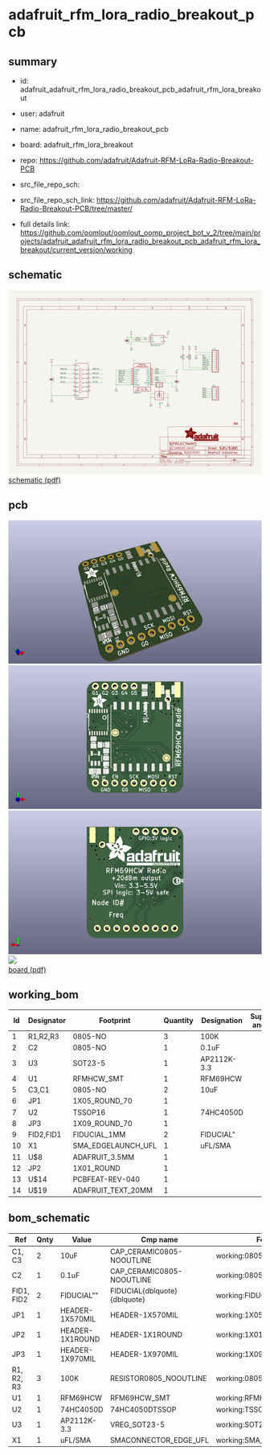 # adafruit_rfm_lora_radio_breakout_pcb
 
## summary 
* id: adafruit_adafruit_rfm_lora_radio_breakout_pcb_adafruit_rfm_lora_breakout
* user: adafruit
* name: adafruit_rfm_lora_radio_breakout_pcb
* board: adafruit_rfm_lora_breakout
* repo: https://github.com/adafruit/Adafruit-RFM-LoRa-Radio-Breakout-PCB



* src_file_repo_sch: 
* src_file_repo_sch_link: https://github.com/adafruit/Adafruit-RFM-LoRa-Radio-Breakout-PCB/tree/master/
* full details link: https://github.com/oomlout/oomlout_oomp_project_bot_v_2/tree/main/projects/adafruit_adafruit_rfm_lora_radio_breakout_pcb_adafruit_rfm_lora_breakout/current_version/working  

## schematic  
![](working_schematic_600.png)  
[schematic (pdf)](working_schematic.pdf)  

## pcb  
![](working_3d_600.png) 
![](working_3d_front_600.png)  
![](working_3d_back_600.png)  
![](working_600.png)  
[board (pdf)](working.pdf)  

## working_bom
| Id | Designator | Footprint | Quantity | Designation | Supplier and ref |  | None | 
| --- | --- | --- | --- | --- | --- | --- | --- | 
| 1 | R1,R2,R3 | 0805-NO | 3 | 100K |  |  | [''] | 
| 2 | C2 | 0805-NO | 1 | 0.1uF |  |  | [''] | 
| 3 | U3 | SOT23-5 | 1 | AP2112K-3.3 |  |  | [''] | 
| 4 | U1 | RFMHCW_SMT | 1 | RFM69HCW |  |  | [''] | 
| 5 | C3,C1 | 0805-NO | 2 | 10uF |  |  | [''] | 
| 6 | JP1 | 1X05_ROUND_70 | 1 |  |  |  | [''] | 
| 7 | U2 | TSSOP16 | 1 | 74HC4050D |  |  | [''] | 
| 8 | JP3 | 1X09_ROUND_70 | 1 |  |  |  | [''] | 
| 9 | FID2,FID1 | FIDUCIAL_1MM | 2 | FIDUCIAL" |  |  | [''] | 
| 10 | X1 | SMA_EDGELAUNCH_UFL | 1 | uFL/SMA |  |  | [''] | 
| 11 | U$8 | ADAFRUIT_3.5MM | 1 |  |  |  | [''] | 
| 12 | JP2 | 1X01_ROUND | 1 |  |  |  | [''] | 
| 13 | U$14 | PCBFEAT-REV-040 | 1 |  |  |  | [''] | 
| 14 | U$19 | ADAFRUIT_TEXT_20MM | 1 |  |  |  | [''] | 


## bom_schematic
| Ref | Qnty | Value | Cmp name | Footprint | Description | Vendor | DNP | 
| --- | --- | --- | --- | --- | --- | --- | --- | 
| C1, C3 | 2 | 10uF | CAP_CERAMIC0805-NOOUTLINE | working:0805-NO |  |  |  | 
| C2 | 1 | 0.1uF | CAP_CERAMIC0805-NOOUTLINE | working:0805-NO |  |  |  | 
| FID1, FID2 | 2 | FIDUCIAL"" | FIDUCIAL{dblquote}{dblquote} | working:FIDUCIAL_1MM |  |  |  | 
| JP1 | 1 | HEADER-1X570MIL | HEADER-1X570MIL | working:1X05_ROUND_70 |  |  |  | 
| JP2 | 1 | HEADER-1X1ROUND | HEADER-1X1ROUND | working:1X01_ROUND |  |  |  | 
| JP3 | 1 | HEADER-1X970MIL | HEADER-1X970MIL | working:1X09_ROUND_70 |  |  |  | 
| R1, R2, R3 | 3 | 100K | RESISTOR0805_NOOUTLINE | working:0805-NO |  |  |  | 
| U1 | 1 | RFM69HCW | RFM69HCW_SMT | working:RFMHCW_SMT |  |  |  | 
| U2 | 1 | 74HC4050D | 74HC4050DTSSOP | working:TSSOP16 |  |  |  | 
| U3 | 1 | AP2112K-3.3 | VREG_SOT23-5 | working:SOT23-5 |  |  |  | 
| X1 | 1 | uFL/SMA | SMACONNECTOR_EDGE_UFL | working:SMA_EDGELAUNCH_UFL |  |  |  | 



